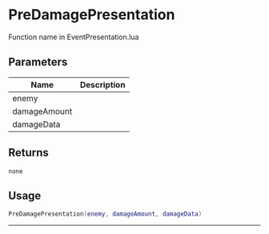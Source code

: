 # PreDamagePresentation

Function name in EventPresentation.lua

## Parameters

| Name         | Description |
| ------------ | ----------- |
| enemy        |             |
| damageAmount |             |
| damageData   |             |

## Returns

`none`

## Usage

```lua
PreDamagePresentation(enemy, damageAmount, damageData)
```

---
